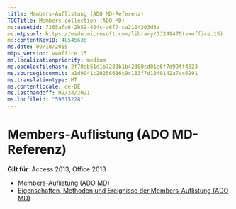 ```yaml
---
title: Members-Auflistung (ADO MD-Referenz)
TOCTitle: Members collection (ADO MD)
ms:assetid: 7365afa6-2b59-404c-a6f7-ca2104303d3a
ms:mtpsurl: https://msdn.microsoft.com/library/JJ249470(v=office.15)
ms:contentKeyID: 48545636
ms.date: 09/18/2015
mtps_version: v=office.15
ms.localizationpriority: medium
ms.openlocfilehash: 2f70ab51d1b7283b1b42380cd01e6f7d99ff4823
ms.sourcegitcommit: a1d9041c20256616c9c183f7d1049142a7ac6991
ms.translationtype: MT
ms.contentlocale: de-DE
ms.lasthandoff: 09/24/2021
ms.locfileid: "59615228"
---
```

# <a name="members-collection-ado-md-reference"></a>Members-Auflistung (ADO MD-Referenz)

**Gilt für**: Access 2013, Office 2013

- [Members-Auflistung (ADO MD)](members-collection-ado-md.md)
- [Eigenschaften, Methoden und Ereignisse der Members-Auflistung (ADO MD)](members-collection-properties-methods-and-events-ado-md.md)

